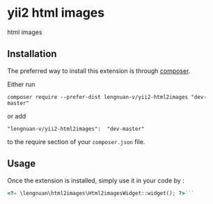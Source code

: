 yii2 html images
================
html images

Installation
------------

The preferred way to install this extension is through [composer](http://getcomposer.org/download/).

Either run

```
composer require --prefer-dist lengnuan-v/yii2-html2images "dev-master"
```

or add

```
"lengnuan-v/yii2-html2images":  "dev-master"
```

to the require section of your `composer.json` file.


Usage
-----

Once the extension is installed, simply use it in your code by  :

```php
<?= \lengnuan\html2images\Html2imagesWidget::widget(); ?>```

